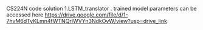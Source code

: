 CS224N code solution
1.LSTM_translator
. trained model parameters can be accessed here
https://drive.google.com/file/d/1-7hvM6dTyKLmn4fWTNQrIWVYn3NdkOvW/view?usp=drive_link
